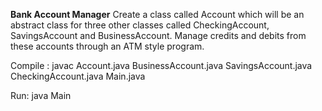 **Bank Account Manager** 
Create a class called Account which will be an abstract class for three other classes called CheckingAccount, SavingsAccount and BusinessAccount. Manage credits and debits from these accounts through an ATM style program.

Compile : javac Account.java BusinessAccount.java SavingsAccount.java CheckingAccount.java Main.java

Run: java Main


